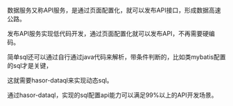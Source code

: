 数据服务又称API服务，是通过页面配置化，就可以发布API接口，形成数据高速公路。

发布API服务实现低代码开发，通过页面配置化就可以发布API，不再需要硬编码。

简单sql还可以通过自行通过java代码来解析，带条件判断的，比如类mybatis配置的sql才是关键，

这就需要hasor-dataql来实现动态sql。

通过hasor-dataql，实现的sql配置api能力可以满足99%以上的API开发场景。